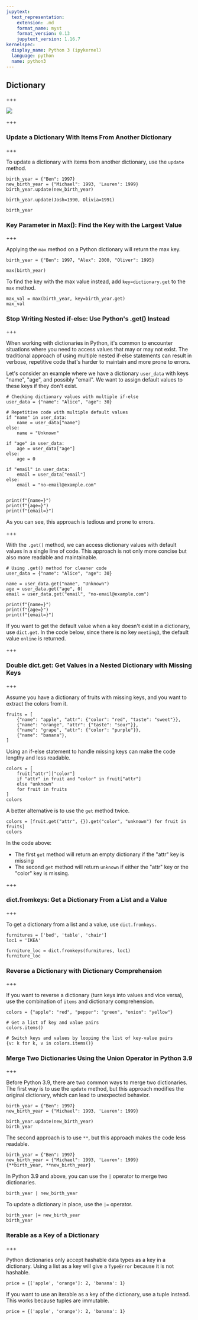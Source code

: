 ```yaml
---
jupytext:
  text_representation:
    extension: .md
    format_name: myst
    format_version: 0.13
    jupytext_version: 1.16.7
kernelspec:
  display_name: Python 3 (ipykernel)
  language: python
  name: python3
---
```


## Dictionary

+++

![](../img/dictionary.png)

+++

### Update a Dictionary With Items From Another Dictionary

+++

To update a dictionary with items from another dictionary, use the `update` method.

```{code-cell} ipython3
birth_year = {"Ben": 1997}
new_birth_year = {"Michael": 1993, 'Lauren': 1999}
birth_year.update(new_birth_year)
```

```{code-cell} ipython3
birth_year.update(Josh=1990, Olivia=1991)
```

```{code-cell} ipython3
birth_year 
```

### Key Parameter in Max(): Find the Key with the Largest Value

+++

Applying the `max` method on a Python dictionary will return the max key.

```{code-cell} ipython3
birth_year = {"Ben": 1997, "Alex": 2000, "Oliver": 1995}

max(birth_year)
```

To find the key with the max value instead, add `key=dictionary.get` to the `max` method.

```{code-cell} ipython3
max_val = max(birth_year, key=birth_year.get)
max_val
```

### Stop Writing Nested if-else: Use Python's .get() Instead

+++

When working with dictionaries in Python, it's common to encounter situations where you need to access values that may or may not exist. The traditional approach of using multiple nested if-else statements can result in verbose, repetitive code that's harder to maintain and more prone to errors.

Let's consider an example where we have a dictionary `user_data` with keys "name", "age", and possibly "email". We want to assign default values to these keys if they don't exist.

```{code-cell} ipython3
# Checking dictionary values with multiple if-else
user_data = {"name": "Alice", "age": 30}

# Repetitive code with multiple default values
if "name" in user_data:
    name = user_data["name"]
else:
    name = "Unknown"
    
if "age" in user_data:
    age = user_data["age"]
else:
    age = 0
    
if "email" in user_data:
    email = user_data["email"]
else:
    email = "no-email@example.com"


print(f"{name=}")
print(f"{age=}")
print(f"{email=}")
```

As you can see, this approach is tedious and prone to errors. 

+++

With the `.get()` method, we can access dictionary values with default values in a single line of code. This approach is not only more concise but also more readable and maintainable.

```{code-cell} ipython3
# Using .get() method for cleaner code
user_data = {"name": "Alice", "age": 30}

name = user_data.get("name", "Unknown")
age = user_data.get("age", 0)
email = user_data.get("email", "no-email@example.com")

print(f"{name=}")
print(f"{age=}")
print(f"{email=}")
```

If you want to get the default value when a key doesn't exist in a dictionary, use `dict.get`. In the code below, since there is no key `meeting3`, the default value `online` is returned. 

+++

### Double dict.get: Get Values in a Nested Dictionary with Missing Keys

+++

Assume you have a dictionary of fruits with missing keys, and you want to extract the colors from it.

```{code-cell} ipython3
fruits = [
    {"name": "apple", "attr": {"color": "red", "taste": "sweet"}},
    {"name": "orange", "attr": {"taste": "sour"}},
    {"name": "grape", "attr": {"color": "purple"}},
    {"name": "banana"},
]
```

Using an if-else statement to handle missing keys can make the code lengthy and less readable. 

```{code-cell} ipython3
colors = [
    fruit["attr"]["color"]
    if "attr" in fruit and "color" in fruit["attr"]
    else "unknown"
    for fruit in fruits
]
colors
```

A better alternative is to use the `get` method twice. 

```{code-cell} ipython3
colors = [fruit.get("attr", {}).get("color", "unknown") for fruit in fruits]
colors
```

In the code above:
- The first `get` method will return an empty dictionary if the "attr" key is missing
- The second `get` method will return `unknown` if either the "attr" key or the "color" key is missing.

+++

### dict.fromkeys: Get a Dictionary From a List and a Value

+++

To get a dictionary from a list and a value, use `dict.fromkeys.` 

```{code-cell} ipython3
furnitures = ['bed', 'table', 'chair']
loc1 = 'IKEA'

furniture_loc = dict.fromkeys(furnitures, loc1)
furniture_loc
```

### Reverse a Dictionary with Dictionary Comprehension 

+++

If you want to reverse a dictionary (turn keys into values and vice versa), use the combination of `items` and dictionary comprehension. 

```{code-cell} ipython3
colors = {"apple": "red", "pepper": "green", "onion": "yellow"}

# Get a list of key and value pairs
colors.items()
```

```{code-cell} ipython3
# Switch keys and values by looping the list of key-value pairs
{v: k for k, v in colors.items()}
```

### Merge Two Dictionaries Using the Union Operator in Python 3.9

+++

Before Python 3.9, there are two common ways to merge two dictionaries. The first way is to use the `update` method, but this approach modifies the original dictionary, which can lead to unexpected behavior. 

```{code-cell} ipython3
birth_year = {"Ben": 1997}
new_birth_year = {"Michael": 1993, 'Lauren': 1999}

birth_year.update(new_birth_year)
birth_year
```

The second approach is to use `**`, but this approach makes the code less readable.

```{code-cell} ipython3
birth_year = {"Ben": 1997}
new_birth_year = {"Michael": 1993, 'Lauren': 1999}
{**birth_year, **new_birth_year}
```

In Python 3.9 and above, you can use the `|` operator to merge two dictionaries.

```{code-cell} ipython3
birth_year | new_birth_year
```

To update a dictionary in place, use the `|=` operator.

```{code-cell} ipython3
birth_year |= new_birth_year
birth_year
```

### Iterable as a Key of a Dictionary

+++

Python dictionaries only accept hashable data types as a key in a dictionary. Using a list as a key will give a `TypeError` because it is not hashable. 

```{code-cell} ipython3
price = {['apple', 'orange']: 2, 'banana': 1}
```

If you want to use an iterable as a key of the dictionary, use a tuple instead. This works because tuples are immutable.

```{code-cell} ipython3
price = {('apple', 'orange'): 2, 'banana': 1}
```
